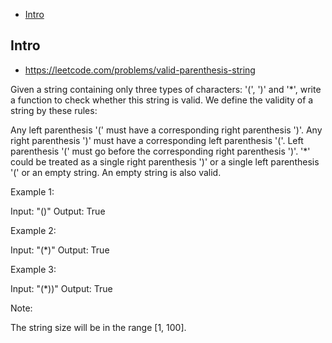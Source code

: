 - [Intro](#intro)

## Intro

- https://leetcode.com/problems/valid-parenthesis-string


Given a string containing only three types of characters: '(', ')' and '*', write a function to check whether this string is valid. We define the validity of a string by these rules:

Any left parenthesis '(' must have a corresponding right parenthesis ')'.
Any right parenthesis ')' must have a corresponding left parenthesis '('.
Left parenthesis '(' must go before the corresponding right parenthesis ')'.
'*' could be treated as a single right parenthesis ')' or a single left parenthesis '(' or an empty string.
An empty string is also valid.

Example 1:

Input: "()"
Output: True

Example 2:

Input: "(*)"
Output: True

Example 3:

Input: "(*))"
Output: True

Note:

The string size will be in the range [1, 100].


